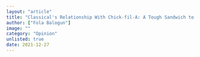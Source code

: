 ```yaml
---
layout: "article"
title: "Classical's Relationship With Chick-fil-A: A Tough Sandwich to Swallow"
author: ["Fola Balogun"]
image: ""
category: "Opinion"
unlisted: true
date: 2021-12-27
---
```


